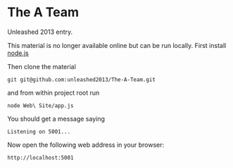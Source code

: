 The A Team
==========

Unleashed 2013 entry.

This material is no longer available online but can be run locally. First install [node.js](http://nodejs.org/)

Then clone the material

```
git git@github.com:unleashed2013/The-A-Team.git
```

and from within project root run
```
node Web\ Site/app.js
```

You should get a message saying

```
Listening on 5001...
```

Now open the following web address in your browser:

```
http://localhost:5001
```
